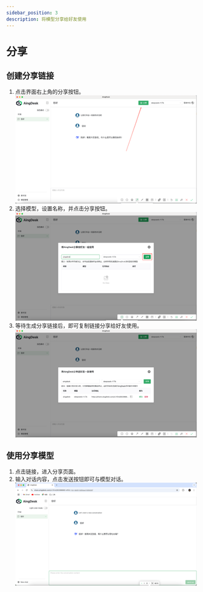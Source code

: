 ```yaml
---
sidebar_position: 3
description: 将模型分享给好友使用
---
```

# 分享

## 创建分享链接
1. 点击界面右上角的分享按钮。
![](img/2025-02-20_142329_202.png)
2. 选择模型，设置名称，并点击分享按钮。
![](img/2025-02-20_142517_948.png)
3. 等待生成分享链接后，即可复制链接分享给好友使用。
![](img/2025-02-20_142617_717.png)

## 使用分享模型
1. 点击链接，进入分享页面。
2. 输入对话内容，点击发送按钮即可与模型对话。
![](img/2025-02-20_142753_623.png)
